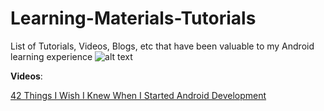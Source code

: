 # Learning-Materials-Tutorials
List of Tutorials, Videos, Blogs, etc that have been valuable to my Android learning experience
![alt text](http://imgur.com/a/dIPoz)

**Videos**:

[42 Things I Wish I Knew When I Started Android Development](https://www.youtube.com/watch?v=xwvj3YWe2cw&t=649s)

